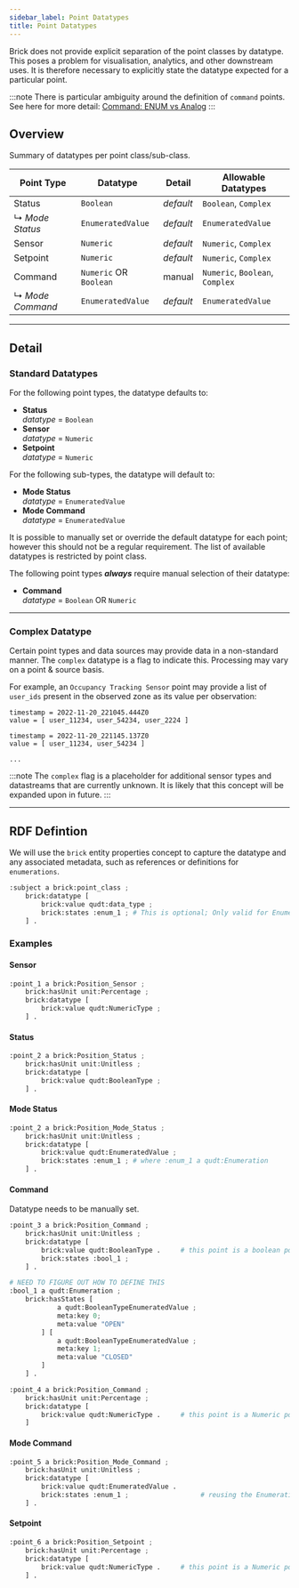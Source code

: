 ```yaml
---
sidebar_label: Point Datatypes
title: Point Datatypes
---
```


Brick does not provide explicit separation of the point classes by datatype. This poses a problem for visualisation, analytics, and other downstream uses. It is therefore necessary to explicitly state the datatype expected for a particular point.

:::note
There is particular ambiguity around the definition of `command` points. See here for more detail: [Command: ENUM vs Analog](#)
:::

## Overview
Summary of datatypes per point class/sub-class.

| Point Type | Datatype | Detail | Allowable Datatypes |
| --- | --- | --- | --- |
| Status | `Boolean` | *default* | `Boolean`, `Complex` |
| ↳ *Mode Status* | `EnumeratedValue` | *default* | `EnumeratedValue` |
| Sensor | `Numeric` | *default* | `Numeric`, `Complex` |
| Setpoint | `Numeric` | *default* | `Numeric`, `Complex` |
| Command | `Numeric` OR `Boolean` | manual | `Numeric`, `Boolean`, `Complex` |
| ↳ *Mode Command* | `EnumeratedValue` | *default* | `EnumeratedValue` |
---

## Detail
### Standard Datatypes
For the following point types, the datatype defaults to:
* **Status** <br/>
  *datatype* = `Boolean`
* **Sensor** <br/>
  *datatype* = `Numeric`
* **Setpoint** <br/>
  *datatype* = `Numeric`

For the following sub-types, the datatype will default to:
* **Mode Status** <br/>
  *datatype* = `EnumeratedValue`
* **Mode Command** <br/>
  *datatype* = `EnumeratedValue`

It is possible to manually set or override the default datatype for each point; however this should not be a regular requirement. The list of available datatypes is restricted by point class.

The following point types ***always*** require manual selection of their datatype:
* **Command** <br/>
  *datatype* = `Boolean` OR `Numeric`

---
### Complex Datatype
Certain point types and data sources may provide data in a non-standard manner. The `complex` datatype is a flag to indicate this. Processing may vary on a point & source basis.

For example, an `Occupancy Tracking Sensor` point may provide a list of `user_ids` present in the observed zone as its value per observation: 
```
timestamp = 2022-11-20_221045.444Z0
value = [ user_11234, user_54234, user_2224 ]

timestamp = 2022-11-20_221145.137Z0
value = [ user_11234, user_54234 ]

...
```

:::note
The `complex` flag is a placeholder for additional sensor types and datastreams that are currently unknown. It is likely that this concept will be expanded upon in future.
:::

---
## RDF Defintion
We will use the `brick` entity properties concept to capture the datatype and any associated metadata, such as references or definitions for `enumerations`.

```python
:subject a brick:point_class ;
    brick:datatype [
        brick:value qudt:data_type ;
        brick:states :enum_1 ; # This is optional; Only valid for Enumerated and Boolean datatypes; :enum_1 a qudt:Enumeration
    ] .
```

### Examples

#### Sensor
```python
:point_1 a brick:Position_Sensor ;
    brick:hasUnit unit:Percentage ;
    brick:datatype [
        brick:value qudt:NumericType ;
    ] .
```

#### Status
```python
:point_2 a brick:Position_Status ;
    brick:hasUnit unit:Unitless ;
    brick:datatype [
        brick:value qudt:BooleanType ;
    ] .
```

#### Mode Status
```python
:point_2 a brick:Position_Mode_Status ;
    brick:hasUnit unit:Unitless ;
    brick:datatype [
        brick:value qudt:EnumeratedValue ;
        brick:states :enum_1 ; # where :enum_1 a qudt:Enumeration 
    ] .
```

#### Command
Datatype needs to be manually set.
```python
:point_3 a brick:Position_Command ;
    brick:hasUnit unit:Unitless ;
    brick:datatype [
        brick:value qudt:BooleanType .     # this point is a boolean position: OPEN | CLOSED
        brick:states :bool_1 ;
    ] .

# NEED TO FIGURE OUT HOW TO DEFINE THIS
:bool_1 a qudt:Enumeration ;
    brick:hasStates [
            a qudt:BooleanTypeEnumeratedValue ;
            meta:key 0;
            meta:value "OPEN"
        ] [
            a qudt:BooleanTypeEnumeratedValue ;
            meta:key 1;
            meta:value "CLOSED"
        ]
    ] .
```

```python
:point_4 a brick:Position_Command ;
    brick:hasUnit unit:Percentage ;
    brick:datatype [
        brick:value qudt:NumericType .     # this point is a Numeric position: %
    ]
```

#### Mode Command
```python
:point_5 a brick:Position_Mode_Command ;
    brick:hasUnit unit:Unitless ;
    brick:datatype [
        brick:value qudt:EnumeratedValue .
        brick:states :enum_1 ;                  # reusing the Enumeration definition from point 2
    ] .
```

#### Setpoint
```python
:point_6 a brick:Position_Setpoint ;
    brick:hasUnit unit:Percentage ;
    brick:datatype [
        brick:value qudt:NumericType .     # this point is a Numeric position: %
    ] .
```